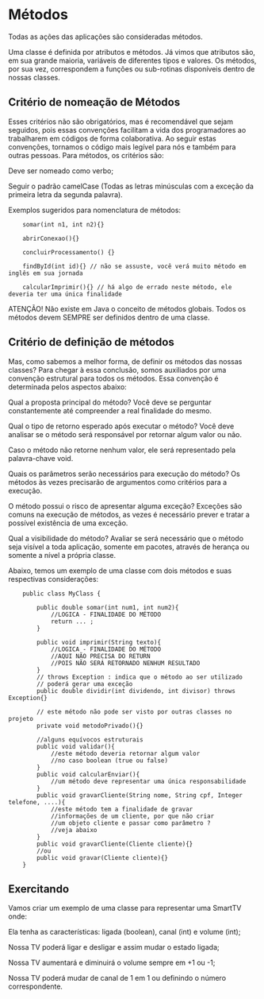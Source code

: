 # Métodos
Todas as ações das aplicações são consideradas métodos.

Uma classe é definida por atributos e métodos. Já vimos que atributos são, em sua grande maioria, variáveis de diferentes tipos e valores. Os métodos, por sua vez, correspondem a funções ou sub-rotinas disponíveis dentro de nossas classes.

## Critério de nomeação de Métodos
Esses critérios não são obrigatórios, mas é recomendável que sejam seguidos, pois essas convenções facilitam a vida dos programadores ao trabalharem em códigos de forma colaborativa. Ao seguir estas convenções, tornamos o código mais legível para nós e também para outras pessoas. Para métodos, os critérios são:

Deve ser nomeado como verbo;

Seguir o padrão camelCase (Todas as letras minúsculas com a exceção da primeira letra da segunda palavra).

Exemplos sugeridos para nomenclatura de métodos:

		somar(int n1, int n2){}

		abrirConexao(){}

		concluirProcessamento() {}

		findById(int id){} // não se assuste, você verá muito método em inglês em sua jornada

		calcularImprimir(){} // há algo de errado neste método, ele deveria ter uma única finalidade

ATENÇÃO! Não existe em Java o conceito de métodos globais. Todos os métodos devem SEMPRE ser definidos dentro de uma classe.

## Critério de definição de métodos
Mas, como sabemos a melhor forma, de definir os métodos das nossas classes? Para chegar à essa conclusão, somos auxiliados por uma convenção estrutural para todos os métodos. Essa convenção é determinada pelos aspectos abaixo:

Qual a proposta principal do método? Você deve se perguntar constantemente até compreender a real finalidade do mesmo.

Qual o tipo de retorno esperado após executar o método? Você deve analisar se o método será responsável por retornar algum valor ou não.

Caso o método não retorne nenhum valor, ele será representado pela palavra-chave void.

Quais os parâmetros serão necessários para execução do método? Os métodos às vezes precisarão de argumentos como critérios para a execução.

O método possui o risco de apresentar alguma exceção? Exceções são comuns na execução de métodos, as vezes é necessário prever e tratar a possível existência de uma exceção.

Qual a visibilidade do método? Avaliar se será necessário que o método seja visível a toda aplicação, somente em pacotes, através de herança ou somente a nível a própria classe.

Abaixo, temos um exemplo de uma classe com dois métodos e suas respectivas considerações:

		public class MyClass {
			
			public double somar(int num1, int num2){
				//LOGICA - FINALIDADE DO MÉTODO
				return ... ;
			}
			
			public void imprimir(String texto){
				//LOGICA - FINALIDADE DO MÉTODO
				//AQUI NÃO PRECISA DO RETURN
				//POIS NÃO SERÁ RETORNADO NENHUM RESULTADO
			}
			// throws Exception : indica que o método ao ser utilizado
			// poderá gerar uma exceção
			public double dividir(int dividendo, int divisor) throws Exception{}
			
			// este método não pode ser visto por outras classes no projeto
			private void metodoPrivado(){}
			
			//alguns equívocos estruturais
			public void validar(){
				//este método deveria retornar algum valor
				//no caso boolean (true ou false)
			}
			public void calcularEnviar(){
				//um método deve representar uma única responsabilidade
			}
			public void gravarCliente(String nome, String cpf, Integer telefone, ....){
				//este método tem a finalidade de gravar
				//informações de um cliente, por que não criar
				//um objeto cliente e passar como parâmetro ?
				//veja abaixo
			}
			public void gravarCliente(Cliente cliente){}
			//ou
			public void gravar(Cliente cliente){}
		}


## Exercitando
Vamos criar um exemplo de uma classe para representar uma SmartTV onde:

Ela tenha as características: ligada (boolean), canal (int) e volume (int);

Nossa TV poderá ligar e desligar e assim mudar o estado ligada;

Nossa TV aumentará e diminuirá o volume sempre em +1 ou -1;

Nossa TV poderá mudar de canal de 1 em 1 ou definindo o número correspondente.